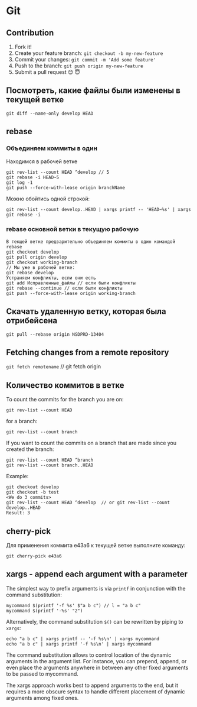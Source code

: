 # Git

## Contribution

1. Fork it!
2. Create your feature branch: `git checkout -b my-new-feature`
3. Commit your changes: `git commit -m 'Add some feature'`
4. Push to the branch: `git push origin my-new-feature`
5. Submit a pull request 😊 😇

## Посмотреть, какие файлы были изменены в текущей ветке

`git diff --name-only develop HEAD`

## rebase

### Объединяем коммиты в один

Находимся в рабочей ветке

```
git rev-list --count HEAD ^develop // 5
git rebase -i HEAD~5
git log -1
git push --force-with-lease origin branchName
```

Можно обойтись одной строкой:

`git rev-list --count develop..HEAD | xargs printf -- 'HEAD~%s' | xargs git rebase -i`

### rebase основной ветки в текущую рабочую

```
В текщей ветке предварительно объединяем коммиты в один командой rebase
git checkout develop
git pull origin develop
git checkout working-branch
// Мы уже в рабочей ветке:
git rebase develop
Устраняем конфликты, если они есть
git add Исправленные_файлы // если были конфликты
git rebase --continue // если были конфликты
git push --force-with-lease origin working-branch
```

## Скачать удаленную ветку, которая была отрибейсена

`git pull --rebase origin NSDPRD-13404`

## Fetching changes from a remote repository
`git fetch remotename` // git fetch origin

## Количество коммитов в ветке

To count the commits for the branch you are on:

`git rev-list --count HEAD`

for a branch:

`git rev-list --count branch`

If you want to count the commits on a branch that are made since you created the branch:

```
git rev-list --count HEAD ^branch
git rev-list --count branch..HEAD
```

Example:

```
git checkout develop
git checkout -b test
<We do 3 commits>
git rev-list --count HEAD ^develop  // or git rev-list --count develop..HEAD
Result: 3
```

## cherry-pick

Для применения коммита e43a6 к текущей ветке выполните команду:

`git cherry-pick e43a6`

## xargs - append each argument with a parameter

The simplest way to prefix arguments is via `printf` in conjunction with the command substitution:

```
mycommand $(printf '-f %s' $"a b c") // l = "a b c"
mycommand $(printf '-%s' "2")
```

Alternatively, the command substitution `$()` can be rewritten by piping to `xargs`:

```
echo "a b c" | xargs printf -- '-f %s\n' | xargs mycommand
echo "a b c" | xargs printf '-f %s\n' | xargs mycommand
```

The command substitution allows to control location of the dynamic arguments in the argument list. For instance, you can prepend, append, or even place the arguments anywhere in between any other fixed arguments to be passed to mycommand.

The xargs approach works best to append arguments to the end, but it requires a more obscure syntax to handle different placement of dynamic arguments among fixed ones.